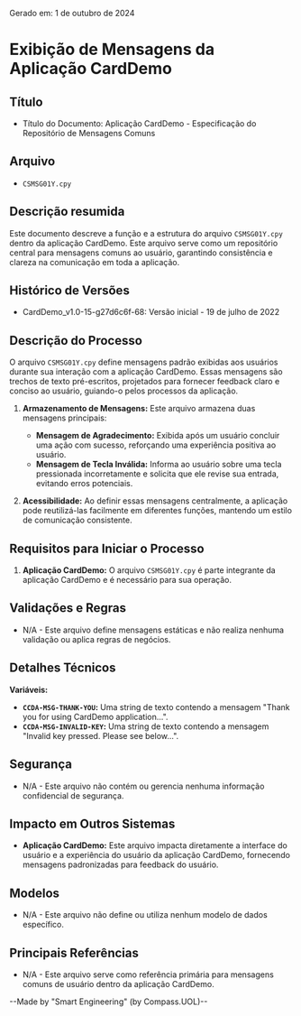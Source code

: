 Gerado em: 1 de outubro de 2024

# **Exibição de Mensagens da Aplicação CardDemo**

## Título

- Título do Documento: Aplicação CardDemo - Especificação do Repositório de Mensagens Comuns

## Arquivo

- `CSMSG01Y.cpy`

## Descrição resumida

Este documento descreve a função e a estrutura do arquivo `CSMSG01Y.cpy` dentro da aplicação CardDemo. Este arquivo serve como um repositório central para mensagens comuns ao usuário, garantindo consistência e clareza na comunicação em toda a aplicação.

## Histórico de Versões

- CardDemo_v1.0-15-g27d6c6f-68: Versão inicial - 19 de julho de 2022

## Descrição do Processo

O arquivo `CSMSG01Y.cpy` define mensagens padrão exibidas aos usuários durante sua interação com a aplicação CardDemo. Essas mensagens são trechos de texto pré-escritos, projetados para fornecer feedback claro e conciso ao usuário, guiando-o pelos processos da aplicação.

1. **Armazenamento de Mensagens:** Este arquivo armazena duas mensagens principais:
    - **Mensagem de Agradecimento:** Exibida após um usuário concluir uma ação com sucesso, reforçando uma experiência positiva ao usuário.
    - **Mensagem de Tecla Inválida:** Informa ao usuário sobre uma tecla pressionada incorretamente e solicita que ele revise sua entrada, evitando erros potenciais.

2. **Acessibilidade:** Ao definir essas mensagens centralmente, a aplicação pode reutilizá-las facilmente em diferentes funções, mantendo um estilo de comunicação consistente.

## Requisitos para Iniciar o Processo

1. **Aplicação CardDemo:** O arquivo `CSMSG01Y.cpy` é parte integrante da aplicação CardDemo e é necessário para sua operação.

## Validações e Regras
- N/A - Este arquivo define mensagens estáticas e não realiza nenhuma validação ou aplica regras de negócios.

## Detalhes Técnicos

**Variáveis:**

* **`CCDA-MSG-THANK-YOU`:** Uma string de texto contendo a mensagem "Thank you for using CardDemo application...".
* **`CCDA-MSG-INVALID-KEY`:** Uma string de texto contendo a mensagem "Invalid key pressed. Please see below...".

## Segurança

- N/A - Este arquivo não contém ou gerencia nenhuma informação confidencial de segurança.

## Impacto em Outros Sistemas

- **Aplicação CardDemo:** Este arquivo impacta diretamente a interface do usuário e a experiência do usuário da aplicação CardDemo, fornecendo mensagens padronizadas para feedback do usuário.

## Modelos

- N/A - Este arquivo não define ou utiliza nenhum modelo de dados específico.

## Principais Referências

- N/A - Este arquivo serve como referência primária para mensagens comuns de usuário dentro da aplicação CardDemo.

--Made by "Smart Engineering" (by Compass.UOL)--